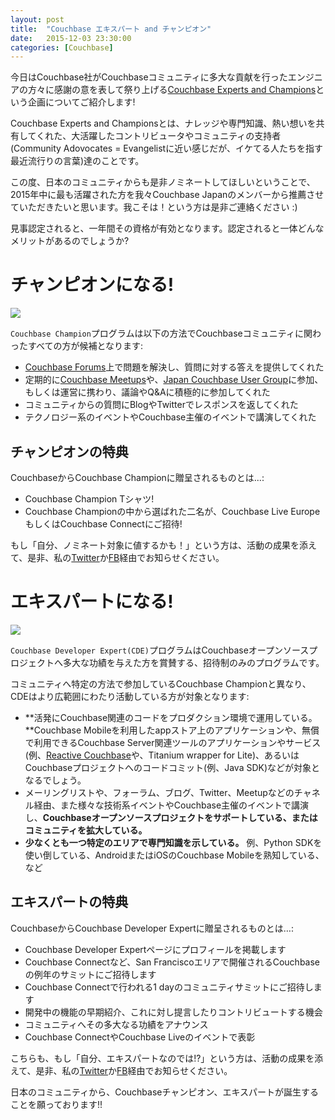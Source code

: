 ```yaml
---
layout: post
title:  "Couchbase エキスパート and チャンピオン"
date:   2015-12-03 23:30:00
categories: [Couchbase]
---
```


今日はCouchbase社がCouchbaseコミュニティに多大な貢献を行ったエンジニアの方々に感謝の意を表して祭り上げる[Couchbase Experts and Champions](http://developer.couchbase.com/experts-and-champions)という企画についてご紹介します!

Couchbase Experts and Championsとは、ナレッジや専門知識、熱い想いを共有してくれた、大活躍したコントリビュータやコミュニティの支持者(Community Adovocates = Evangelistに近い感じだが、イケてる人たちを指す最近流行りの言葉)達のことです。

この度、日本のコミュニティからも是非ノミネートしてほしいということで、2015年中に最も活躍された方を我々Couchbase Japanのメンバーから推薦させていただきたいと思います。我こそは！という方は是非ご連絡ください :)

見事認定されると、一年間その資格が有効となります。認定されると一体どんなメリットがあるのでしょうか?

# チャンピオンになる!

<img src="http://developer.couchbase.com/binaries/content/gallery/couchbase-developer-portal/icons/champion.png">

`Couchbase Champion`プログラムは以下の方法でCouchbaseコミュニティに関わったすべての方が候補となります:

- [Couchbase Forums](https://forums.couchbase.com/)上で問題を解決し、質問に対する答えを提供してくれた
- 定期的に[Couchbase Meetups](http://www.meetup.com/pro/couchbase/)や、[Japan Couchbase User Group](http://couchbasejpcommunity.doorkeeper.jp)に参加、もしくは運営に携わり、議論やQ&Aに積極的に参加してくれた
- コミュニティからの質問にBlogやTwitterでレスポンスを返してくれた
- テクノロジー系のイベントやCouchbase主催のイベントで講演してくれた

## チャンピオンの特典

CouchbaseからCouchbase Championに贈呈されるものとは...:

- Couchbase Champion Tシャツ!
- Couchbase Championの中から選ばれた二名が、Couchbase Live EuropeもしくはCouchbase Connectにご招待!

もし「自分、ノミネート対象に値するかも！」という方は、活動の成果を添えて、是非、私の[Twitter](https://twitter.com/ijokarumawak)か[FB](https://facebook.com/koji.kawamura.71)経由でお知らせください。

# エキスパートになる!

<img src="http://developer.couchbase.com/binaries/content/gallery/couchbase-developer-portal/icons/expert.png">

`Couchbase Developer Expert(CDE)`プログラムはCouchbaseオープンソースプロジェクトへ多大な功績を与えた方を賞賛する、招待制のみのプログラムです。

コミュニティへ特定の方法で参加しているCouchbase Championと異なり、CDEはより広範囲にわたり活動している方が対象となります:

- **活発にCouchbase関連のコードをプロダクション環境で運用している。**Couchbase Mobileを利用したappストア上のアプリケーションや、無償で利用できるCouchbase Server関連ツールのアプリケーションやサービス(例、[Reactive Couchbase](http://reactivecouchbase.org/)や、Titanium wrapper for Lite)、あるいはCouchbaseプロジェクトへのコードコミット(例、Java SDK)などが対象となるでしょう。
- メーリングリストや、フォーラム、ブログ、Twitter、Meetupなどのチャネル経由、また様々な技術系イベントやCouchbase主催のイベントで講演し、**Couchbaseオープンソースプロジェクトをサポートしている、またはコミュニティを拡大している。**
- **少なくとも一つ特定のエリアで専門知識を示している。** 例、Python SDKを使い倒している、AndroidまたはiOSのCouchbase Mobileを熟知している、など

## エキスパートの特典

CouchbaseからCouchbase Developer Expertに贈呈されるものとは…:

- Couchbase Developer Expertページにプロフィールを掲載します
- Couchbase Connectなど、San Franciscoエリアで開催されるCouchbaseの例年のサミットにご招待します
- Couchbase Connectで行われる1 dayのコミュニティサミットにご招待します
- 開発中の機能の早期紹介、これに対し提言したりコントリビュートする機会
- コミュニティへその多大なる功績をアナウンス
- Couchbase ConnectやCouchbase Liveのイベントで表彰

こちらも、もし「自分、エキスパートなのでは!?」という方は、活動の成果を添えて、是非、私の[Twitter](https://twitter.com/ijokarumawak)か[FB](https://facebook.com/koji.kawamura.71)経由でお知らせください。


日本のコミュニティから、Couchbaseチャンピオン、エキスパートが誕生することを願っております!!
